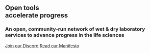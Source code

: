 
<article class="_content">

  <div class="hero">
    <h1 class="font-serif">Open tools <br>accelerate progress</h1>
    <h3 class="mt-8  pl-4 sm:pl-8 pt-0 pb-0 border-l-4 border-slate-200">An open, community-run network of wet & dry laboratory services to advance progress in the life sciences</h3>
    <!-- <p>
      At LabDAO, we are coming together to build a community-owned and operated platform to run experiments, exchange protocols, and share data. We believe there's a future in biotech research where data share is incentivized, and the barrier from idea to reality is minimized by a more advanced marketplace.
    </p> -->
    <div class="mt-16 sm:mt-24">
      <a class="block sm:inline-block mb-8 mr-4 rounded-full no-underline hover:no-underline font-mono font-medium text-copy bg-brand hover:bg-active hover:text-copy py-4 px-8 transition" href="https://discord.gg/labdao" >Join our Discord</a>
      <a class="antialiased rounded-full no-underline hover:no-underline font-mono font-medium text-slate-100 bg-slate-900 hover:bg-slate-100 hover:text-slate-900 py-4 px-8 transition" href="https://niklasrindtorff.substack.com/p/building-a-knowledge-graph-for-biological">Read our Manifesto</a>
    </div>

  </div>

  <div class="mt-16 sm:mt-24">
    <Demo />
  </div>


  <!-- <p>
    <a href="https://arye.substack.com/p/building-a-labdao-for-web3-biotech" target="_blank"><strong class="all-links">Building a labDAO&nbsp;for web3 biotech</strong></a>  
  </p>
  <p class="font-mono">
    <a href="https://niklasrindtorff.substack.com/p/building-a-knowledge-graph-for-biological" target="_blank"><strong class="all-links">Building a knowledge graph for biological experiments</strong></a><br>‍<br>Welcome to LabDAO. Learn more about our <a href="/about"><strong class="all-links">vision</strong></a>.<br>‍<br>
  </p> -->

</article>


<script>
	import Demo from '@lib/components/NglDemo.svelte';
</script>